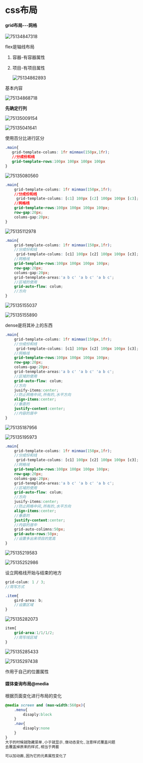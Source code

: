 # css布局

####  grid布局---网格

![75134847318](C:\Users\zxh\Desktop\前端\css\css布局方式.assets\1751348473181.png)

flex是轴线布局

1. 容器-有容器属性

2. 项目-有项目属性

   ![75134862893](C:\Users\zxh\Desktop\前端\css\css布局方式.assets\1751348628938.png)

基本内容

![75134868718](C:\Users\zxh\Desktop\前端\css\css布局方式.assets\1751348687187.png)

**先确定行列**

![75135009154](C:\Users\zxh\Desktop\前端\css\css布局方式.assets\1751350091548.png)

![75135041641](C:\Users\zxh\Desktop\前端\css\css布局方式.assets\1751350416417.png)

使用百分比进行区分

 ```css
.main{
    grid-template-colums: 1fr minmax(150px,1fr);
    //分成份和线
    grid-template-rows:100px 100px 100px 100px
}
 ```

![75135080560](C:\Users\zxh\Desktop\前端\css\css布局方式.assets\1751350805600.png)

```css
.main{
    grid-template-colums: 1fr minmax(150px,1fr);
    //分成份和线
     grid-template-colums: [c1] 100px [c2] 100px 100px [c3];
    //网格线
    grid-template-rows:100px 100px 100px 100px;
    row-gap:20px;
    colums-gap:20px;
}
```

![75135112978](C:\Users\zxh\Desktop\前端\css\css布局方式.assets\1751351129788.png)

```scss
.main{
    grid-template-colums: 1fr minmax(150px,1fr);
    //分成份和线
     grid-template-colums: [c1] 100px [c2] 100px 100px [c3];
    //网格线
    grid-template-rows:100px 100px 100px 100px;
    row-gap:20px;
    colums-gap:20px;
    grid-tenmplate-areas:'a b c' 'a b c' 'a b c';
    //区域的使用
    grid-auto-flow: colum;
    //方向
}
```

![75135155037](C:\Users\zxh\Desktop\前端\css\css布局方式.assets\1751351550375.png)

![75135155890](C:\Users\zxh\Desktop\前端\css\css布局方式.assets\1751351558907.png)

dense是将其补上的东西

```scss
.main{
    grid-template-colums: 1fr minmax(150px,1fr);
    //分成份和线
     grid-template-colums: [c1] 100px [c2] 100px 100px [c3];
    //网格线
    grid-template-rows:100px 100px 100px 100px;
    row-gap:20px;
    colums-gap:20px;
    grid-tenmplate-areas:'a b c' 'a b c' 'a b c';
    //区域的使用
    grid-auto-flow: colum;
    //方向
    jusify-items:center;
    //防止网格中间,所有的,水平方向
    align-items:center;
    //垂直的
    justify-content:center;
    //内容的居中
}
```

![75135187956](C:\Users\zxh\Desktop\前端\css\css布局方式.assets\1751351879561.png)

![75135195973](C:\Users\zxh\Desktop\前端\css\css布局方式.assets\1751351959731.png)

```scss
.main{
    grid-template-colums: 1fr minmax(150px,1fr);
    //分成份和线
     grid-template-colums: [c1] 100px [c2] 100px 100px [c3];
    //网格线
    grid-template-rows:100px 100px 100px 100px;
    row-gap:20px;
    colums-gap:20px;
    grid-tenmplate-areas:'a b c' 'a b c' 'a b c';
    //区域的使用
    grid-auto-flow: colum;
    //方向
    jusify-items:center;
    //防止网格中间,所有的,水平方向
    align-items:center;
    //垂直的
    justify-content:center;
    //内容的居中
    grid-auto-colimns:50px;
    grid-auto-rows:50px;
    //设置多出来项目的宽高
}
```

![75135219583](C:\Users\zxh\Desktop\前端\css\css布局方式.assets\1751352195838.png)

![75135252986](C:\Users\zxh\Desktop\前端\css\css布局方式.assets\1751352529863.png)

设立网格线开始与结束的地方

```scss
grid-colum: 1 / 3;
//简写方式

```



```scss
.item{
    gird-area: b;
    //设置区域
}
```

![75135282073](C:\Users\zxh\Desktop\前端\css\css布局方式.assets\1751352820730.png)

```scss
item{
    grid-area:1/1/1/2;
    //简写线区域
}
```

![75135285433](C:\Users\zxh\Desktop\前端\css\css布局方式.assets\1751352854330.png)



![75135297438](C:\Users\zxh\Desktop\前端\css\css布局方式.assets\1751352974383.png)

作用于自己的位置属性





####  媒体查询布局@media

根据页面变化进行布局的变化

```css
@media screen and (max-width:560px){
    .menu{
        disaply:block
    }
    .nav{
        disaply:none
    }
}
大于的时候就隐藏菜单,小于就显示,做动态变化,注意样式覆盖问题
去覆盖掉原来的样式,相当于两套

可以加动画,因为它的元素属性变化了
```





















